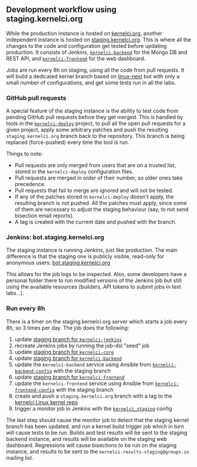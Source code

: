 ## Development workflow using staging.kernelci.org

While the production instance is hosted on
[kernelci.org](https://kernelci.org), another independent instance is hosted on
[staging.kernelci.org](https://staging.kernelci.org).  This is where all the
changes to the code and configuration get tested before updating production.
It consists of Jenkins,
[`kernelci-backend`](https://github.com/kernelci/kernelci-backend) for the
Mongo DB and REST API, and
[`kernelci-frontend`](https://github.com/kernelci/kernelci-frontend) for the
web dashboard.

Jobs are run every 8h on staging, using all the code from pull requests.  It
will build a dedicated kernel branch based on
[linux-next](https://git.kernel.org/pub/scm/linux/kernel/git/next/linux-next.git)
but with only a small number of configurations, and get some tests run in all
the labs.

### GitHub pull requests

A special feature of the staging instance is the ability to test code from
pending GitHub pull requests before they get merged.  This is handled by tools
in the [`kernelci-deploy`](https://github.com/kernelci/kernelci-deploy)
project, to pull all the open pull requests for a given project, apply some
arbitrary patches and push the resulting `staging.kernelci.org` branch back to
the repository.  This branch is being replaced (force-pushed) every time the
tool is run.

Things to note:

* Pull requests are only merged from users that are on a trusted list, stored
  in the `kernelci-deploy` configuration files.
* Pull requests are merged in order of their number, so older ones take
  precedence.
* Pull requests that fail to merge are ignored and will not be tested.
* If any of the patches stored in `kernelci-deploy` doesn't apply, the
  resulting branch is not pushed.  All the patches must apply, since some of
  them are necessary to adjust the staging behaviour (say, to not send
  bisection email reports).
* A tag is created with the current date and pushed with the branch.


### Jenkins: bot.staging.kernelci.org

The staging instance is running Jenkins, just like production.  The main
difference is that the staging one is publicly visible, read-only for anonymous
users: [bot.staging.kernelci.org](https://bot.staging.kernelci.org/)

This allows for the job logs to be inspected.  Also, some developers have a
personal folder there to run modified versions of the Jenkins job but still
using the available resources (builders, API tokens to submit jobs in test
labs...).


### Run every 8h

There is a timer on the staging.kernelci.org server which starts a job every
8h, so 3 times per day.  The job does the following:

1. update [staging branch for `kernelci-jenkins`](https://github.com/kernelci/kernelci-jenkins/tree/staging.kernelci.org)
1. recreate Jenkins jobs by running the job-dsl "seed" job
1. update [staging branch for `kernelci-core`](https://github.com/kernelci/kernelci-core/tree/staging.kernelci.org)
1. update [staging branch for `kernelci-backend`](https://github.com/kernelci/kernelci-backend/tree/staging.kernelci.org)
1. update the `kernelci-backend` service using Ansible from [`kernelci-backend-config`](https://github.com/kernelci/kernelci-backend-config) with the staging branch
1. update [staging branch for `kernelci-frontend`](https://github.com/kernelci/kernelci-frontend/tree/staging.kernelci.org)
1. update the `kernelci-frontend` service using Ansible from [`kernelci-frontend-config`](https://github.com/kernelci/kernelci-frontend-config) with the staging branch
1. create and push a `staging.kernelci.org` branch with a tag to the [kernelci Linux kernel repo](https://github.com/kernelci/linux)
1. trigger a monitor job in Jenkins with the [`kernelci_staging`](https://github.com/kernelci/kernelci-core/blob/staging.kernelci.org/build-configs.yaml#L612) config

The last step should cause the monitor job to detect that the staging kernel
branch has been updated, and run a kernel build trigger job which in turn will
cause tests to be run.  Builds and test results will be sent to the staging
backend instance, and results will be available on the staging web dashboard.
Regressions will cause bisections to be run on the staging instance, and
results to be sent to the `kernelci-results-staging@groups.io` mailing list.
